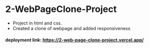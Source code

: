 # 2-WebPageClone-Project
- Project in html and css.
- Created a  clone of  webpage and added responsiveness
#### deployment link: https://2-web-page-clone-project.vercel.app/
